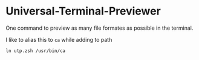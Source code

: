 # Universal-Terminal-Previewer
One command to preview as many file formates as possible in the terminal.

I like to alias this to `ca` while adding to path
```shell
ln utp.zsh /usr/bin/ca
```

